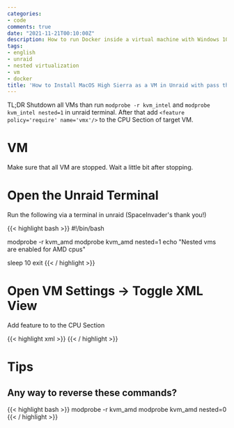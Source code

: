 ```yaml
---
categories:
- code
comments: true
date: "2021-11-21T00:10:00Z"
description: How to run Docker inside a virtual machine with Windows 10 in Unraid.
tags:
- english
- unraid
- nested virtualization
- vm
- docker
title: 'How to Install MacOS High Sierra as a VM in Unraid with pass through NVIDIA GPU'
---
```


TL;DR Shutdown all VMs than run `modprobe -r kvm_intel` and `modprobe kvm_intel nested=1` in unraid terminal. After that add `<feature policy='require' name='vmx'/>`
to the CPU Section of target VM.

# VM

Make sure that all VM are stopped. Wait a little bit after stopping.

# Open the Unraid Terminal

Run the following via a terminal in unraid (SpaceInvader's thank you!)

{{< highlight bash >}}
#!/bin/bash

modprobe -r kvm_amd
modprobe kvm_amd nested=1
echo "Nested vms are enabled for AMD cpus"

sleep 10
exit
{{< / highlight >}}

# Open VM Settings -> Toggle XML View

Add feature to to the CPU Section

{{< highlight xml >}}
<feature policy='require' name='vmx'/>
{{< / highlight >}}

# Tips

## Any way to reverse these commands?

{{< highlight bash >}}
modprobe -r kvm_amd
modprobe kvm_amd nested=0
{{< / highlight >}}
